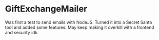 # GiftExchangeMailer
 Was first a test to send emails with NodeJS. Turned it into a Secret Santa tool and added some features. May keep making it overkill with a frontend and security idk.
